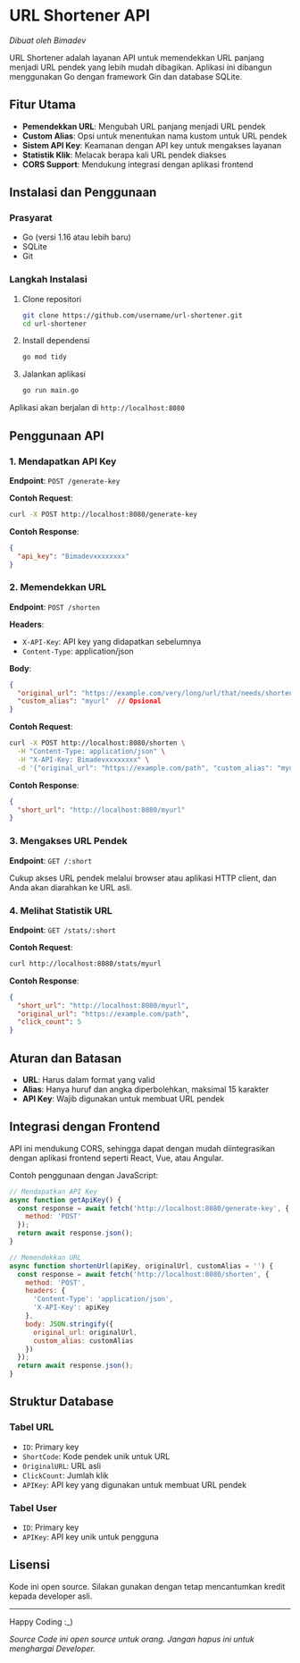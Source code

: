 # URL Shortener API

*Dibuat oleh Bimadev*

URL Shortener adalah layanan API untuk memendekkan URL panjang menjadi URL pendek yang lebih mudah dibagikan. Aplikasi ini dibangun menggunakan Go dengan framework Gin dan database SQLite.

## Fitur Utama

- **Pemendekkan URL**: Mengubah URL panjang menjadi URL pendek
- **Custom Alias**: Opsi untuk menentukan nama kustom untuk URL pendek
- **Sistem API Key**: Keamanan dengan API key untuk mengakses layanan
- **Statistik Klik**: Melacak berapa kali URL pendek diakses
- **CORS Support**: Mendukung integrasi dengan aplikasi frontend

## Instalasi dan Penggunaan

### Prasyarat

- Go (versi 1.16 atau lebih baru)
- SQLite
- Git

### Langkah Instalasi

1. Clone repositori
   ```bash
   git clone https://github.com/username/url-shortener.git
   cd url-shortener
   ```

2. Install dependensi
   ```bash
   go mod tidy
   ```

3. Jalankan aplikasi
   ```bash
   go run main.go
   ```

Aplikasi akan berjalan di `http://localhost:8080`

## Penggunaan API

### 1. Mendapatkan API Key

**Endpoint**: `POST /generate-key`

**Contoh Request**:
```bash
curl -X POST http://localhost:8080/generate-key
```

**Contoh Response**:
```json
{
  "api_key": "Bimadevxxxxxxxx"
}
```

### 2. Memendekkan URL

**Endpoint**: `POST /shorten`

**Headers**:
- `X-API-Key`: API key yang didapatkan sebelumnya
- `Content-Type`: application/json

**Body**:
```json
{
  "original_url": "https://example.com/very/long/url/that/needs/shortening",
  "custom_alias": "myurl"  // Opsional
}
```

**Contoh Request**:
```bash
curl -X POST http://localhost:8080/shorten \
  -H "Content-Type: application/json" \
  -H "X-API-Key: Bimadevxxxxxxxx" \
  -d '{"original_url": "https://example.com/path", "custom_alias": "myurl"}'
```

**Contoh Response**:
```json
{
  "short_url": "http://localhost:8080/myurl"
}
```

### 3. Mengakses URL Pendek

**Endpoint**: `GET /:short`

Cukup akses URL pendek melalui browser atau aplikasi HTTP client, dan Anda akan diarahkan ke URL asli.

### 4. Melihat Statistik URL

**Endpoint**: `GET /stats/:short`

**Contoh Request**:
```bash
curl http://localhost:8080/stats/myurl
```

**Contoh Response**:
```json
{
  "short_url": "http://localhost:8080/myurl",
  "original_url": "https://example.com/path",
  "click_count": 5
}
```

## Aturan dan Batasan

- **URL**: Harus dalam format yang valid
- **Alias**: Hanya huruf dan angka diperbolehkan, maksimal 15 karakter
- **API Key**: Wajib digunakan untuk membuat URL pendek

## Integrasi dengan Frontend

API ini mendukung CORS, sehingga dapat dengan mudah diintegrasikan dengan aplikasi frontend seperti React, Vue, atau Angular.

Contoh penggunaan dengan JavaScript:

```javascript
// Mendapatkan API Key
async function getApiKey() {
  const response = await fetch('http://localhost:8080/generate-key', {
    method: 'POST'
  });
  return await response.json();
}

// Memendekkan URL
async function shortenUrl(apiKey, originalUrl, customAlias = '') {
  const response = await fetch('http://localhost:8080/shorten', {
    method: 'POST',
    headers: {
      'Content-Type': 'application/json',
      'X-API-Key': apiKey
    },
    body: JSON.stringify({
      original_url: originalUrl,
      custom_alias: customAlias
    })
  });
  return await response.json();
}
```

## Struktur Database

### Tabel URL
- `ID`: Primary key
- `ShortCode`: Kode pendek unik untuk URL
- `OriginalURL`: URL asli
- `ClickCount`: Jumlah klik
- `APIKey`: API key yang digunakan untuk membuat URL pendek

### Tabel User
- `ID`: Primary key
- `APIKey`: API key unik untuk pengguna

## Lisensi

Kode ini open source. Silakan gunakan dengan tetap mencantumkan kredit kepada developer asli.

---

Happy Coding :_)

*Source Code ini open source untuk orang. Jangan hapus ini untuk menghargai Developer.*
